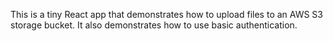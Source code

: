 This is a tiny React app that demonstrates how to upload files to an AWS S3
storage bucket. It also demonstrates how to use basic authentication.

